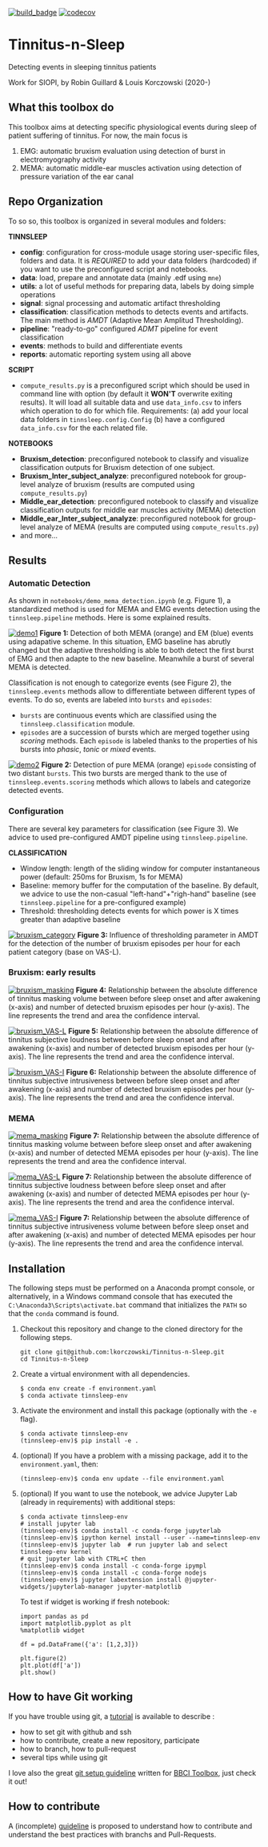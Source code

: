 [![build_badge](https://github.com/lkorczowski/Tinnitus-n-Sleep/workflows/build/badge.svg)](
https://github.com/lkorczowski/Tinnitus-n-Sleep/actions)
[![codecov](https://codecov.io/gh/lkorczowski/Tinnitus-n-Sleep/branch/master/graph/badge.svg)](
https://codecov.io/gh/lkorcczowski/Tinnitus-n-Sleep)
# Tinnitus-n-Sleep
Detecting events in sleeping tinnitus patients

Work for SIOPI, by Robin Guillard & Louis Korczowski (2020-)

## What this toolbox do

This toolbox aims at detecting specific physiological events during sleep of patient suffering of tinnitus. For now, the main focus is 
1. EMG: automatic bruxism evaluation using detection of burst in electromyography activity
2. MEMA: automatic middle-ear muscles activation using detection of pressure variation of the ear canal
 
## Repo Organization
To so so, this toolbox is organized in several modules and folders:

**TINNSLEEP**
- **config**: configuration for cross-module usage storing user-specific files, folders and data. It is *REQUIRED* to add your data folders (hardcoded) if you want to use the preconfigured script and notebooks. 
- **data**: load, prepare and annotate data (mainly .edf using `mne`)
- **utils**: a lot of useful methods for preparing data, labels by doing simple operations
- **signal**: signal processing and automatic artifact thresholding
- **classification**: classification methods to detects events and artifacts. The main method is *AMDT* (Adaptive Mean Amplitud Thresholding).
- **pipeline**: "ready-to-go" configured *ADMT* pipeline for event classification
- **events**: methods to build and differentiate events
- **reports**: automatic reporting system using all above

**SCRIPT**
- ``compute_results.py`` is a preconfigured script which should be used in command line with option (by default it **WON'T** overwrite exiting results). It will load all suitable data and use `data_info.csv` to infers which operation to do for which file. Requirements: (a) add your local data folders in `tinnsleep.config.Config` (b) have a configured `data_info.csv` for the each related file.

**NOTEBOOKS**
- **Bruxism_detection**: preconfigured notebook to classify and visualize classification outputs for Bruxism detection of one subject.
- **Bruxism_Inter_subject_analyze**: preconfigured notebook for group-level analyze of bruxism (results are computed using ``compute_results.py``)
- **Middle_ear_detection**: preconfigured notebook to classify and visualize classification outputs for middle ear muscles activity (MEMA) detection
- **Middle_ear_Inter_subject_analyze**: preconfigured notebook for group-level analyze of MEMA (results are computed using ``compute_results.py``)
- and more...

## Results

### Automatic Detection
As shown in `notebooks/demo_mema_detection.ipynb` (e.g. Figure 1), a standardized method is used for MEMA and EMG events detection using the `tinnsleep.pipeline` methods. Here is some explained results.

[![demo1](
./images/demo_adaptive-emg+mema.png)](
./images/demo_adaptive-emg+mema.png)
**Figure 1:** Detection of both MEMA (orange) and EM (blue) events using adapative scheme. In this situation, EMG baseline has abrutly changed but the adaptive thresholding is able to both detect the first burst of EMG and then adapte to the new baseline. Meanwhile a burst of several MEMA is detected.

Classification is not enough to categorize events (see Figure 2), the `tinnsleep.events` methods allow to differentiate between different types of events. To do so, events are labeled into `bursts` and `episodes`:
- `bursts` are continuous events which are classified using the `tinnsleep.classification` module.
- `episodes` are a succession of bursts which are merged together using *scoring* methods. Each `episode` is labeled thanks to the properties of his bursts into *phasic*, *tonic* or *mixed* events.

[![demo2](
./images/demo_pure_mema.png)](
./images/demo_pure_mema.png)
**Figure 2:** Detection of pure MEMA (orange) `episode` consisting of two distant `bursts`. This two bursts are merged thank to the use of `tinnsleep.events.scoring` methods which allows to labels and categorize detected events. 
 
### Configuration

There are several key parameters for classification (see Figure 3). We advice to used pre-configured AMDT pipeline using `tinnsleep.pipeline`.

**CLASSIFICATION**
- Window length: length of the sliding window for computer instantaneous power (default: 250ms for Bruxism, 1s for MEMA)
- Baseline: memory buffer for the computation of the baseline. By default, we advice to use the non-casual "left-hand"+"righ-hand" baseline (see `tinnsleep.pipeline` for a pre-configured example) 
- Threshold: thresholding detects events for which power is X times greater than adaptive baseline

 [![bruxism_category](
./images/category_bruxism.png)](
./images/category_bruxism.png)
**Figure 3:** Influence of thresholding parameter in AMDT for the detection of the number of bruxism episodes per hour for each patient category (base on VAS-L).

### Bruxism: early results

[![bruxism_masking](
./images/trend_bruxism_masking.png)](
./images/trend_bruxism_masking.png)
**Figure 4:** Relationship between the absolute difference of tinnitus masking volume between before sleep onset and after awakening (x-axis) and number of detected bruxism episodes per hour (y-axis). The line represents the trend and area the confidence interval.

[![bruxism_VAS-L](
./images/trend_bruxism_VAS-L.png)](
./images/trend_bruxism_VAS-L.png)
**Figure 5:** Relationship between the absolute difference of tinnitus subjective loudness between before sleep onset and after awakening (x-axis) and number of detected bruxism episodes per hour (y-axis). The line represents the trend and area the confidence interval.

[![bruxism_VAS-I](
./images/trend_bruxism_VAS-I.png)](
./images/trend_bruxism_VAS-I.png)
**Figure 6:** Relationship between the absolute difference of tinnitus subjective intrusiveness between before sleep onset and after awakening (x-axis) and number of detected bruxism episodes per hour (y-axis). The line represents the trend and area the confidence interval.

### MEMA

[![mema_masking](
./images/trend_mema_masking.png)](
./images/trend_mema_masking.png)
**Figure 7:** Relationship between the absolute difference of tinnitus masking volume between before sleep onset and after awakening (x-axis) and number of detected MEMA episodes per hour (y-axis). The line represents the trend and area the confidence interval.

[![mema_VAS-L](
./images/trend_mema_VAS-L.png)](
./images/trend_mema_VAS-L.png)
**Figure 7:** Relationship between the absolute difference of tinnitus subjective loudness between before sleep onset and after awakening (x-axis) and number of detected MEMA episodes per hour (y-axis). The line represents the trend and area the confidence interval.

[![mema_VAS-I](
./images/trend_mema_VAS-I.png)](
./images/trend_mema_VAS-I.png)
**Figure 7:** Relationship between the absolute difference of tinnitus subjective intrusiveness volume between before sleep onset and after awakening (x-axis) and number of detected MEMA episodes per hour (y-axis). The line represents the trend and area the confidence interval.

## Installation
The following steps must be performed on a Anaconda prompt console, or 
alternatively, in a Windows command console that has executed the 
`C:\Anaconda3\Scripts\activate.bat` command that initializes the `PATH` so that
the `conda` command is found.

1. Checkout this repository and change to the cloned directory
   for the following steps.

    ```
    git clone git@github.com:lkorczowski/Tinnitus-n-Sleep.git
    cd Tinnitus-n-Sleep
    ```
    
2. Create a virtual environment with all dependencies.

    ```
    $ conda env create -f environment.yaml
    $ conda activate tinnsleep-env
    ```
    
3. Activate the environment and install this package (optionally with the `-e` 
    flag).
    ```
    $ conda activate tinnsleep-env
    (tinnsleep-env)$ pip install -e .
    ```

4. (optional) If you have a problem with a missing package, add it to the `environment.yaml`, then:
    ```
    (tinnsleep-env)$ conda env update --file environment.yaml
    ```

5. (optional) If you want to use the notebook, we advice Jupyter Lab (already in requirements) with additional steps:
    ```
    $ conda activate tinnsleep-env
    # install jupyter lab 
    (tinnsleep-env)$ conda install -c conda-forge jupyterlab 
    (tinnsleep-env)$ ipython kernel install --user --name=tinnsleep-env  
    (tinnsleep-env)$ jupyter lab  # run jupyter lab and select tinnsleep-env kernel
    # quit jupyter lab with CTRL+C then
    (tinnsleep-env)$ conda install -c conda-forge ipympl
    (tinnsleep-env)$ conda install -c conda-forge nodejs 
    (tinnsleep-env)$ jupyter labextension install @jupyter-widgets/jupyterlab-manager jupyter-matplotlib
    ```
   
    To test if widget is working if fresh notebook:
    ```
    import pandas as pd
    import matplotlib.pyplot as plt
    %matplotlib widget
    
    df = pd.DataFrame({'a': [1,2,3]})
    
    plt.figure(2)
    plt.plot(df['a'])
    plt.show()
    ```

## How to have Git working

If you have trouble using git, a [tutorial](HOWTO_GIT_GITHUB_SSH_PR.md) is available to describe :
- how to set git with github and ssh
- how to contribute, create a new repository, participate
- how to branch, how to pull-request
- several tips while using git

I love also the great [git setup guideline](https://github.com/bbci/bbci_public/blob/master/HACKING.markdown) written
 for [BBCI Toolbox](https://github.com/bbci/bbci_public), just check it out! 
 
## How to contribute

A (incomplete) [guideline](CONTRIBUTING.md) is proposed to understand how to contribute and understand the best
practices with branchs and Pull-Requests.

